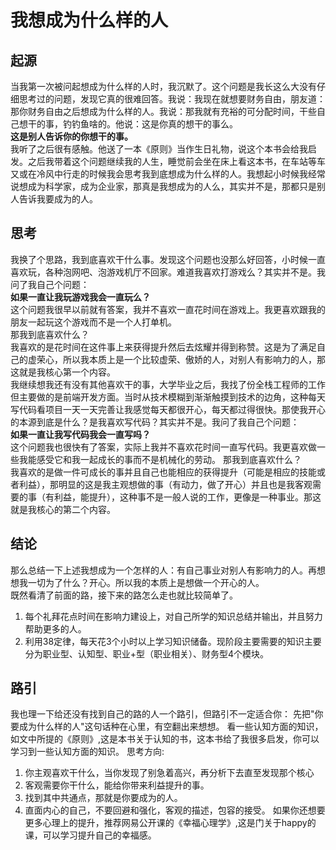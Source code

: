 # 我想成为什么样的人
## 起源
  当我第一次被问起想成为什么样的人时，我沉默了。这个问题是我长这么大没有仔细思考过的问题，发现它真的很难回答。我说：我现在就想要财务自由，朋友道：那你财务自由之后想成为什么样的人。我说：那我就有充裕的可分配时间，干些自己想干的事，钓钓鱼啥的。他说：这是你真的想干的事么。<br>
  **这是别人告诉你的你想干的事。**<br>
  我听了之后很有感触。他送了一本《原则》当作生日礼物，说这个本书会给我启发。之后我带着这个问题继续我的人生，睡觉前会坐在床上看这本书，在车站等车又或在冷风中行走的时候我会思考我到底想成为什么样的人。我想起小时候我经常说想成为科学家，成为企业家，那真是我想成为的人么，其实并不是，那都只是别人告诉我要成为的人。
## 思考
  我换了个思路，我到底喜欢干什么事。发现这个问题也没那么好回答，小时候一直喜欢玩，各种泡网吧、泡游戏机厅不回家。难道我喜欢打游戏么？其实并不是。我问了我自己个问题：<br>
**如果一直让我玩游戏我会一直玩么？**<br>
这个问题我很早以前就有答案，我并不喜欢一直花时间在游戏上。我更喜欢跟我的朋友一起玩这个游戏而不是一个人打单机。<br>
那我到底喜欢什么？<br>
我喜欢的是花时间在这件事上来获得提升然后去炫耀并得到称赞。这是为了满足自己的虚荣心，所以我本质上是一个比较虚荣、傲娇的人，对别人有影响力的人，那这就是我核心第一个内容。<br>
我继续想我还有没有其他喜欢干的事，大学毕业之后，我找了份全栈工程师的工作但主要做的是前端开发方面。当时从技术模糊到渐渐触摸到技术的边角，这种每天写代码看项目一天一天完善让我感觉每天都很开心，每天都过得很快。那使我开心的本源到底是什么？是我喜欢写代码？其实并不是。我问了我自己个问题：<br>
**如果一直让我写代码我会一直写吗？**<br>
这个问题我也很快有了答案，实际上我并不喜欢花时间一直写代码。我更喜欢做一些我能感受它和我一起成长的事而不是机械化的劳动。
那我到底喜欢什么？<br>
我喜欢的是做一件可成长的事并且自己也能相应的获得提升（可能是相应的技能或者利益），那明显的这是我主观想做的事（有动力，做了开心）并且也是我客观需要的事（有利益，能提升），这种事不是一般人说的工作，更像是一种事业。那这就是我核心的第二个内容。<br>
## 结论
那么总结一下上述我想成为一个怎样的人：有自己事业对别人有影响力的人。再想想我一切为了什么？开心。所以我的本质上是想做一个开心的人。<br>
既然看清了前面的路，接下来的路怎么走也就比较简单了。<br>
1. 每个礼拜花点时间在影响力建设上，对自己所学的知识总结并输出，并且努力帮助更多的人。
2. 利用38定律，每天花3个小时以上学习知识储备。现阶段主要需要的知识主要分为职业型、认知型、职业+型（职业相关）、财务型4个模块。
## 路引
我也理一下给还没有找到自己的路的人一个路引，但路引不一定适合你：
先把"你要成为什么样的人"这句话种在心里，有空翻出来想想。
看一些认知方面的知识，如文中所提的《原则》,这是本书关于认知的书，这本书给了我很多启发，你可以学习到一些认知方面的知识。
思考方向:
1. 你主观喜欢干什么，当你发现了别急着高兴，再分析下去直至发现那个核心
2. 客观需要你干什么，能给你带来利益提升的事。
3. 找到其中共通点，那就是你要成为的人。
4. 直面内心的自己，不要回避和强化，客观的描述，包容的接受。
如果你还想要更多心理上的提升，推荐网易公开课的《幸福心理学》,这是门关于happy的课，可以学习提升自己的幸福感。



